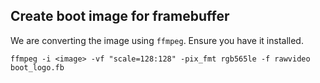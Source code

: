 ## Create boot image for framebuffer
We are converting the image using `ffmpeg`. Ensure you have it installed.
```
ffmpeg -i <image> -vf "scale=128:128" -pix_fmt rgb565le -f rawvideo boot_logo.fb
```